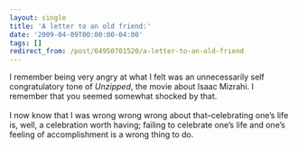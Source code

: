 ```yaml
---
layout: single
title: 'A letter to an old friend:'
date: '2009-04-09T00:00:00-04:00'
tags: []
redirect_from: /post/64950701520/a-letter-to-an-old-friend
---
```

I remember being very angry at what I felt was an unnecessarily self congratulatory tone of <i>Unzipped</i>, the movie about Isaac Mizrahi. I remember that you seemed somewhat shocked by that.<br/><br/>
I now know that I was wrong wrong wrong about that&ndash;celebrating one&rsquo;s life is, well, a celebration worth having; failing to celebrate one&rsquo;s life and one&rsquo;s feeling of accomplishment is a wrong thing to do.
